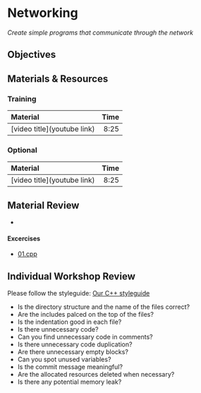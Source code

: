 # Networking
*Create simple programs that communicate through the network*

## Objectives

## Materials & Resources
### Training
| Material | Time |
|:---------|-----:|
| [video title](youtube link) | 8:25 |

### Optional
| Material | Time |
|:---------|-----:|
| [video title](youtube link) | 8:25 |


## Material Review
 - 


#### Excercises
 - [01.cpp](workshop/01.cpp)
 

## Individual Workshop Review
Please follow the styleguide: [Our C++ styleguide](../../styleguide/cpp.md)

 - Is the directory structure and the name of the files correct?
 - Are the includes palced on the top of the files?
 - Is the indentation good in each file?
 - Is there unnecessary code?
 - Can you find unnecessary code in comments?
 - Is there unnecessary code duplication?
 - Are there unnecessary empty blocks?
 - Can you spot unused variables?
 - Is the commit message meaningful?
 - Are the allocated resources deleted when necessary?
 - Is there any potential memory leak?

